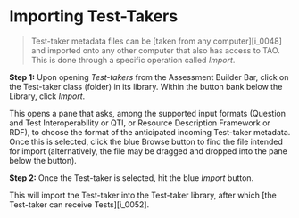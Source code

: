 # Importing Test-Takers

>Test-taker metadata files can be [taken from any computer][i_0048] and imported onto any other computer that also has access to TAO. This is done through a specific operation called *Import*.

**Step 1:** Upon opening *Test-takers* from the Assessment Builder Bar, click on the Test-taker class (folder) in its library. Within the button bank below the Library, click *Import*.

This opens a pane that asks, among the supported input formats (Question and Test Interoperability or QTI, or Resource Description Framework or RDF), to choose the format of the anticipated incoming Test-taker metadata. Once this is selected, click the blue Browse button to find the file intended for import (alternatively, the file may be dragged and dropped into the pane below the button). 

**Step 2:** Once the Test-taker is selected, hit the blue *Import* button.

This will import the Test-taker into the Test-taker library, after which [the Test-taker can receive Tests][i_0052].
